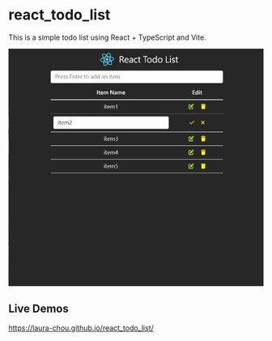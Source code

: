 # react_todo_list
This is a simple todo list using React + TypeScript and Vite.

![](todo-list.jpg)

## Live Demos
https://laura-chou.github.io/react_todo_list/